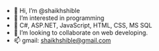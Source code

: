 - 👋 Hi, I’m @shaikhshible
- 👀 I’m interested in programming
- 🌱 C#, ASP.NET, JavaScript, HTML, CSS, MS SQL
- 💞️ I’m looking to collaborate on web developing.
- 📫 gmail: shaikhshible@gmail.com

<!---
shaikhshible/shaikhshible is a ✨ special ✨ repository because its `README.md` (this file) appears on your GitHub profile.
You can click the Preview link to take a look at your changes.
--->
